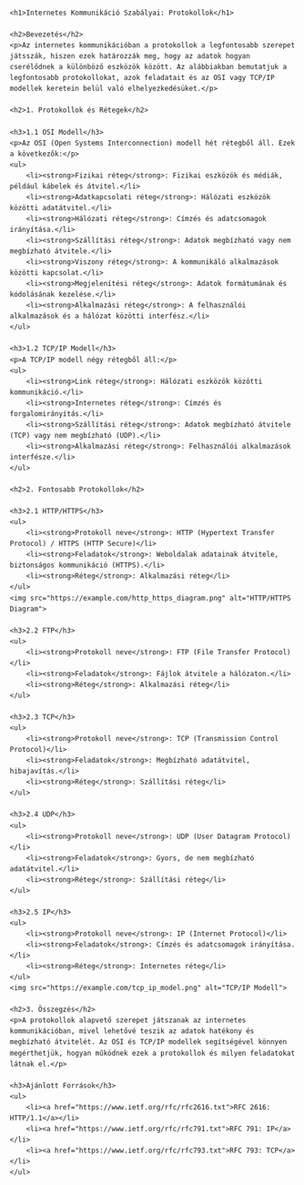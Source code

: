 <!DOCTYPE html>
<html lang="hu">
<head>
    <meta charset="UTF-8">
    <meta name="viewport" content="width=device-width, initial-scale=1.0">
    <title>Internetes Kommunikáció Szabályai: Protokollok</title>
    <style>
        body {
            font-family: Arial, sans-serif;
            margin: 20px;
            line-height: 1.6;
        }
        h1, h2, h3 {
            color: #333;
        }
        img {
            max-width: 100%;
            height: auto;
        }
    </style>
</head>
<body>

    <h1>Internetes Kommunikáció Szabályai: Protokollok</h1>

    <h2>Bevezetés</h2>
    <p>Az internetes kommunikációban a protokollok a legfontosabb szerepet játsszák, hiszen ezek határozzák meg, hogy az adatok hogyan cserélődnek a különböző eszközök között. Az alábbiakban bemutatjuk a legfontosabb protokollokat, azok feladatait és az OSI vagy TCP/IP modellek keretein belül való elhelyezkedésüket.</p>

    <h2>1. Protokollok és Rétegek</h2>

    <h3>1.1 OSI Modell</h3>
    <p>Az OSI (Open Systems Interconnection) modell hét rétegből áll. Ezek a következők:</p>
    <ul>
        <li><strong>Fizikai réteg</strong>: Fizikai eszközök és médiák, például kábelek és átvitel.</li>
        <li><strong>Adatkapcsolati réteg</strong>: Hálózati eszközök közötti adatátvitel.</li>
        <li><strong>Hálózati réteg</strong>: Címzés és adatcsomagok irányítása.</li>
        <li><strong>Szállítási réteg</strong>: Adatok megbízható vagy nem megbízható átvitele.</li>
        <li><strong>Viszony réteg</strong>: A kommunikáló alkalmazások közötti kapcsolat.</li>
        <li><strong>Megjelenítési réteg</strong>: Adatok formátumának és kódolásának kezelése.</li>
        <li><strong>Alkalmazási réteg</strong>: A felhasználói alkalmazások és a hálózat közötti interfész.</li>
    </ul>

    <h3>1.2 TCP/IP Modell</h3>
    <p>A TCP/IP modell négy rétegből áll:</p>
    <ul>
        <li><strong>Link réteg</strong>: Hálózati eszközök közötti kommunikáció.</li>
        <li><strong>Internetes réteg</strong>: Címzés és forgalomirányítás.</li>
        <li><strong>Szállítási réteg</strong>: Adatok megbízható átvitele (TCP) vagy nem megbízható (UDP).</li>
        <li><strong>Alkalmazási réteg</strong>: Felhasználói alkalmazások interfésze.</li>
    </ul>

    <h2>2. Fontosabb Protokollok</h2>

    <h3>2.1 HTTP/HTTPS</h3>
    <ul>
        <li><strong>Protokoll neve</strong>: HTTP (Hypertext Transfer Protocol) / HTTPS (HTTP Secure)</li>
        <li><strong>Feladatok</strong>: Weboldalak adatainak átvitele, biztonságos kommunikáció (HTTPS).</li>
        <li><strong>Réteg</strong>: Alkalmazási réteg</li>
    </ul>
    <img src="https://example.com/http_https_diagram.png" alt="HTTP/HTTPS Diagram">

    <h3>2.2 FTP</h3>
    <ul>
        <li><strong>Protokoll neve</strong>: FTP (File Transfer Protocol)</li>
        <li><strong>Feladatok</strong>: Fájlok átvitele a hálózaton.</li>
        <li><strong>Réteg</strong>: Alkalmazási réteg</li>
    </ul>

    <h3>2.3 TCP</h3>
    <ul>
        <li><strong>Protokoll neve</strong>: TCP (Transmission Control Protocol)</li>
        <li><strong>Feladatok</strong>: Megbízható adatátvitel, hibajavítás.</li>
        <li><strong>Réteg</strong>: Szállítási réteg</li>
    </ul>

    <h3>2.4 UDP</h3>
    <ul>
        <li><strong>Protokoll neve</strong>: UDP (User Datagram Protocol)</li>
        <li><strong>Feladatok</strong>: Gyors, de nem megbízható adatátvitel.</li>
        <li><strong>Réteg</strong>: Szállítási réteg</li>
    </ul>

    <h3>2.5 IP</h3>
    <ul>
        <li><strong>Protokoll neve</strong>: IP (Internet Protocol)</li>
        <li><strong>Feladatok</strong>: Címzés és adatcsomagok irányítása.</li>
        <li><strong>Réteg</strong>: Internetes réteg</li>
    </ul>
    <img src="https://example.com/tcp_ip_model.png" alt="TCP/IP Modell">

    <h2>3. Összegzés</h2>
    <p>A protokollok alapvető szerepet játszanak az internetes kommunikációban, mivel lehetővé teszik az adatok hatékony és megbízható átvitelét. Az OSI és TCP/IP modellek segítségével könnyen megérthetjük, hogyan működnek ezek a protokollok és milyen feladatokat látnak el.</p>

    <h3>Ajánlott Források</h3>
    <ul>
        <li><a href="https://www.ietf.org/rfc/rfc2616.txt">RFC 2616: HTTP/1.1</a></li>
        <li><a href="https://www.ietf.org/rfc/rfc791.txt">RFC 791: IP</a></li>
        <li><a href="https://www.ietf.org/rfc/rfc793.txt">RFC 793: TCP</a></li>
    </ul>

</body>
</html>
